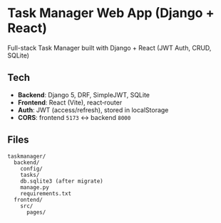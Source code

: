# Task Manager Web App (Django + React)

Full-stack Task Manager built with Django + React (JWT Auth, CRUD, SQLite)

## Tech
- **Backend**: Django 5, DRF, SimpleJWT, SQLite
- **Frontend**: React (Vite), react‑router
- **Auth**: JWT (access/refresh), stored in localStorage
- **CORS**: frontend `5173` ↔ backend `8000`

## Files
```
taskmanager/
  backend/
    config/
    tasks/
    db.sqlite3 (after migrate)
    manage.py
    requirements.txt
  frontend/
    src/
      pages/
```
